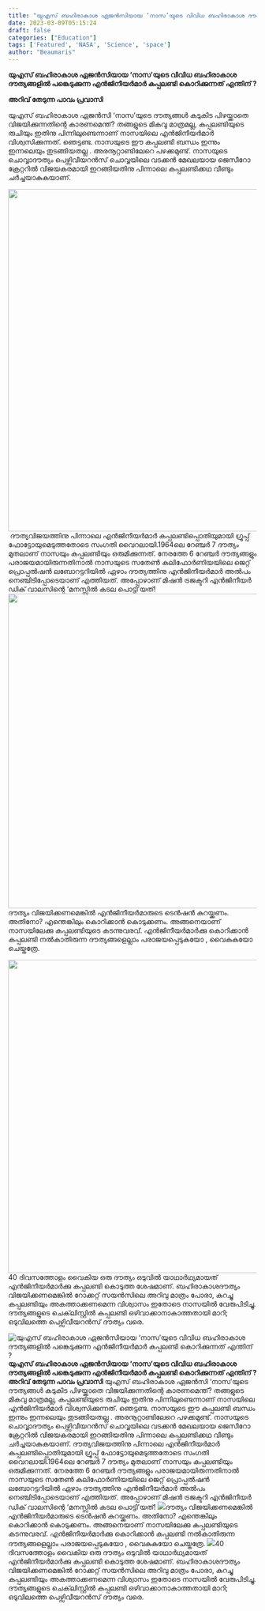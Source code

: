 ```yaml
---
title: "യുഎസ് ബഹിരാകാശ ഏജൻസിയായ ‘നാസ’യുടെ വിവിധ ബഹിരാകാശ ദൗത്യങ്ങളിൽ പങ്കെടുക്കുന്ന എൻജിനീയർമാർ കപ്പലണ്ടി കൊറിക്കുന്നത് എന്തിന് ?"
date: 2023-03-09T05:15:24
draft: false
categories: ["Education"]
tags: ['Featured', 'NASA', 'Science', 'space']
author: "Beaumaris"
---
```


<strong>യുഎസ് ബഹിരാകാശ ഏജൻസിയായ ‘നാസ’യുടെ വിവിധ ബഹിരാകാശ ദൗത്യങ്ങളിൽ പങ്കെടുക്കുന്ന എൻജിനീയർമാർ കപ്പലണ്ടി കൊറിക്കുന്നത് എന്തിന് ?</strong>

<strong>അറിവ് തേടുന്ന പാവം പ്രവാസി</strong>

യുഎസ് ബഹിരാകാശ ഏജൻസി ‘നാസ’യുടെ ദൗത്യങ്ങൾ കടുകിട പിഴയ്ക്കാതെ വിജയിക്കുന്നതിന്റെ കാരണമെന്ത്? തങ്ങളുടെ മികവു മാത്രമല്ല, കപ്പലണ്ടിയുടെ രുചിയും ഇതിനു പിന്നിലുണ്ടെന്നാണ് നാസയിലെ എൻജിനീയർമാർ വിശ്വസിക്കുന്നത്. ഞെട്ടണ്ട. നാസയുടെ ഈ കപ്പലണ്ടി ബന്ധം ഇന്നും ഇന്നലെയും തുടങ്ങിയതല്ല . അരനൂറ്റാണ്ടിലേറെ പഴക്കമുണ്ട്. നാസയുടെ ചൊവ്വാദൗത്യം പെഴ്സിവീയറൻസ് ചൊവ്വയിലെ വടക്കൻ മേഖലയായ ജെസീറോ ക്രേറ്ററിൽ വിജയകരമായി ഇറങ്ങിയതിനു പിന്നാലെ കപ്പലണ്ടിക്കഥ വീണ്ടും ചർച്ചയാകുകയാണ്.

<img class="size-large wp-image-386776 aligncenter" src="https://cdn.boolokam.com/articles/2023/03/r2r2-1.jpg" alt="" width="720" height="693" />  ദൗത്യവിജയത്തിനു പിന്നാലെ എൻജിനീയർമാർ കപ്പലണ്ടിപ്പൊതിയുമായി ഗ്രൂപ്പ് ഫോട്ടോയുമെടുത്തതോടെ സംഗതി വൈറലായി.1964ലെ റേഞ്ചർ 7 ദൗത്യം മുതലാണ് നാസയും കപ്പലണ്ടിയും ഒരുമിക്കുന്നത്. നേരത്തേ 6 റേഞ്ചർ ദൗത്യങ്ങളും പരാജയമായിരുന്നതിനാൽ നാസയുടെ സതേൺ കലിഫോർണിയയിലെ ജെറ്റ് പ്രൊപ്പൽഷൻ ലബോറട്ടറിയിൽ ഏഴാം ദൗത്യത്തിനു എൻജിനീയർമാർ അൽപം നെഞ്ചിടിപ്പോടെയാണ് എത്തിയത്. അപ്പോഴാണ് മിഷൻ ട്രജക്ടറി എൻജിനീയർ ഡിക് വാലസിന്റെ ‘മനസ്സിൽ കടല പൊട്ടി’യത്!
<img class="size-large wp-image-386778 aligncenter" src="https://cdn.boolokam.com/articles/2023/03/r2rrrrrr.jpg" alt="" width="720" height="637" />ദൗത്യം വിജയിക്കണമെങ്കിൽ എൻജിനീയർമാരുടെ ടെൻഷൻ കുറയ്ക്കണം. അതിനോ? എന്തെങ്കിലും കൊറിക്കാൻ കൊടുക്കണം. അങ്ങനെയാണ് നാസയിലേക്കു കപ്പലണ്ടിയുടെ കടന്നുവരവ്. എൻജിനീയർമാർക്കു കൊറിക്കാൻ കപ്പലണ്ടി നൽകാതിരുന്ന ദൗത്യങ്ങളെല്ലാം പരാജയപ്പെടുകയോ , വൈകുകയോ ചെയ്തത്രേ.

<img class="size-large wp-image-386777 aligncenter" src="https://cdn.boolokam.com/articles/2023/03/r2r2rrr-1.jpg" alt="" width="720" height="634" />40 ദിവസത്തോളം വൈകിയ ഒരു ദൗത്യം ഒടുവിൽ യാഥാർഥ്യമായത് എൻജിനീയർമാർക്കു കപ്പലണ്ടി കൊടുത്ത ശേഷമാണ്. ബഹിരാകാശദൗത്യം വിജയിക്കണമെങ്കിൽ റോക്കറ്റ് സയൻസിലെ അറിവു മാത്രം പോരാ, കുറച്ചു കപ്പലണ്ടിയും അകത്താക്കണമെന്ന വിശ്വാസം ഇതോടെ നാസയിൽ വേരുപിടിച്ചു. ദൗത്യങ്ങളുടെ ചെക്‌ലിസ്റ്റിൽ കപ്പലണ്ടി ഒഴിവാക്കാനാകാത്തതായി മാറി; ഒടുവിലത്തെ പെഴ്സിവീയറൻസ് ദൗത്യം വരെ.


![യുഎസ് ബഹിരാകാശ ഏജൻസിയായ ‘നാസ’യുടെ വിവിധ ബഹിരാകാശ ദൗത്യങ്ങളിൽ പങ്കെടുക്കുന്ന എൻജിനീയർമാർ കപ്പലണ്ടി കൊറിക്കുന്നത് എന്തിന് ?](https://cdn.boolokam.com/articles/2023/03/r2r2-1.jpg)**യുഎസ് ബഹിരാകാശ ഏജൻസിയായ ‘നാസ’യുടെ വിവിധ ബഹിരാകാശ ദൗത്യങ്ങളിൽ പങ്കെടുക്കുന്ന എൻജിനീയർമാർ കപ്പലണ്ടി കൊറിക്കുന്നത് എന്തിന് ?** **അറിവ് തേടുന്ന പാവം പ്രവാസി** യുഎസ് ബഹിരാകാശ ഏജൻസി ‘നാസ’യുടെ ദൗത്യങ്ങൾ കടുകിട പിഴയ്ക്കാതെ വിജയിക്കുന്നതിന്റെ കാരണമെന്ത്? തങ്ങളുടെ മികവു മാത്രമല്ല, കപ്പലണ്ടിയുടെ രുചിയും ഇതിനു പിന്നിലുണ്ടെന്നാണ് നാസയിലെ എൻജിനീയർമാർ വിശ്വസിക്കുന്നത്. ഞെട്ടണ്ട. നാസയുടെ ഈ കപ്പലണ്ടി ബന്ധം ഇന്നും ഇന്നലെയും തുടങ്ങിയതല്ല . അരനൂറ്റാണ്ടിലേറെ പഴക്കമുണ്ട്. നാസയുടെ ചൊവ്വാദൗത്യം പെഴ്സിവീയറൻസ് ചൊവ്വയിലെ വടക്കൻ മേഖലയായ ജെസീറോ ക്രേറ്ററിൽ വിജയകരമായി ഇറങ്ങിയതിനു പിന്നാലെ കപ്പലണ്ടിക്കഥ വീണ്ടും ചർച്ചയാകുകയാണ്. ദൗത്യവിജയത്തിനു പിന്നാലെ എൻജിനീയർമാർ കപ്പലണ്ടിപ്പൊതിയുമായി ഗ്രൂപ്പ് ഫോട്ടോയുമെടുത്തതോടെ സംഗതി വൈറലായി.1964ലെ റേഞ്ചർ 7 ദൗത്യം മുതലാണ് നാസയും കപ്പലണ്ടിയും ഒരുമിക്കുന്നത്. നേരത്തേ 6 റേഞ്ചർ ദൗത്യങ്ങളും പരാജയമായിരുന്നതിനാൽ നാസയുടെ സതേൺ കലിഫോർണിയയിലെ ജെറ്റ് പ്രൊപ്പൽഷൻ ലബോറട്ടറിയിൽ ഏഴാം ദൗത്യത്തിനു എൻജിനീയർമാർ അൽപം നെഞ്ചിടിപ്പോടെയാണ് എത്തിയത്. അപ്പോഴാണ് മിഷൻ ട്രജക്ടറി എൻജിനീയർ ഡിക് വാലസിന്റെ ‘മനസ്സിൽ കടല പൊട്ടി’യത്! ![](https://cdn.boolokam.com/articles/2023/03/r2rrrrrr.jpg)ദൗത്യം വിജയിക്കണമെങ്കിൽ എൻജിനീയർമാരുടെ ടെൻഷൻ കുറയ്ക്കണം. അതിനോ? എന്തെങ്കിലും കൊറിക്കാൻ കൊടുക്കണം. അങ്ങനെയാണ് നാസയിലേക്കു കപ്പലണ്ടിയുടെ കടന്നുവരവ്. എൻജിനീയർമാർക്കു കൊറിക്കാൻ കപ്പലണ്ടി നൽകാതിരുന്ന ദൗത്യങ്ങളെല്ലാം പരാജയപ്പെടുകയോ , വൈകുകയോ ചെയ്തത്രേ. ![](https://cdn.boolokam.com/articles/2023/03/r2r2rrr-1.jpg)40 ദിവസത്തോളം വൈകിയ ഒരു ദൗത്യം ഒടുവിൽ യാഥാർഥ്യമായത് എൻജിനീയർമാർക്കു കപ്പലണ്ടി കൊടുത്ത ശേഷമാണ്. ബഹിരാകാശദൗത്യം വിജയിക്കണമെങ്കിൽ റോക്കറ്റ് സയൻസിലെ അറിവു മാത്രം പോരാ, കുറച്ചു കപ്പലണ്ടിയും അകത്താക്കണമെന്ന വിശ്വാസം ഇതോടെ നാസയിൽ വേരുപിടിച്ചു. ദൗത്യങ്ങളുടെ ചെക്‌ലിസ്റ്റിൽ കപ്പലണ്ടി ഒഴിവാക്കാനാകാത്തതായി മാറി; ഒടുവിലത്തെ പെഴ്സിവീയറൻസ് ദൗത്യം വരെ.
